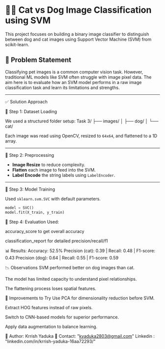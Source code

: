 # 🐶🐱 Cat vs Dog Image Classification using SVM

This project focuses on building a binary image classifier to distinguish between dog and cat images using Support Vector Machine (SVM) from scikit-learn.

## 🧠 Problem Statement

Classifying pet images is a common computer vision task. However, traditional ML models like SVM often struggle with image pixel data. The aim here is to evaluate how an SVM model performs in a raw image classification task and learn its limitations and strengths.

---

 ✅ Solution Approach

🔹 Step 1: Dataset Loading

We used a structured folder setup:
Task 3/
├── images/
│ ├── dog/
│ └── cat/


Each image was read using OpenCV, resized to `64x64`, and flattened to a 1D array.

---

🔹 Step 2: Preprocessing

- **Image Resize** to reduce complexity.
- **Flatten** each image to feed into the SVM.
- **Label Encode** the string labels using `LabelEncoder`.

---

🔹 Step 3: Model Training

Used `sklearn.svm.SVC` with default parameters.

```python
model = SVC()
model.fit(X_train, y_train)
```

🔹 Step 4: Evaluation
Used:

accuracy_score to get overall accuracy

classification_report for detailed precision/recall/f1

📊 Results:
Accuracy: 52.5%
Precision (cat): 0.39 | Recall: 0.48 | F1-score: 0.43
Precision (dog): 0.64 | Recall: 0.55 | F1-score: 0.59

📉 Observations
SVM performed better on dog images than cat.

The model has limited capacity to understand pixel relationships.

The flattening process loses spatial features.

🔄 Improvements to Try
Use PCA for dimensionality reduction before SVM.

Extract HOG features instead of raw pixels.

Switch to CNN-based models for superior performance.

Apply data augmentation to balance learning.

👤 Author: Krrish Yaduka
📧 Contact: "kyaduka2803@gmail.com"
Linkedin : "linkedin.com/in/krrish-yaduka-16aa72293/"

